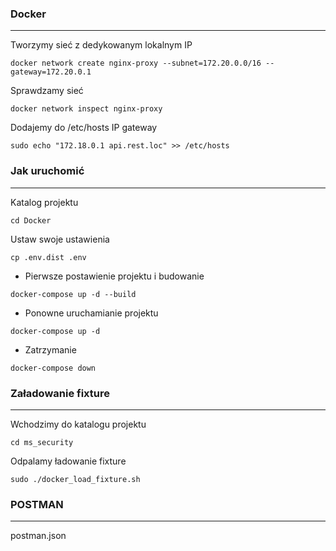 
### Docker

--------------------------------------------------------------------------------

Tworzymy sieć z dedykowanym lokalnym IP
``` 
docker network create nginx-proxy --subnet=172.20.0.0/16 --gateway=172.20.0.1
```

Sprawdzamy sieć
``` 
docker network inspect nginx-proxy
```

Dodajemy do /etc/hosts IP gateway 
``` 
sudo echo "172.18.0.1 api.rest.loc" >> /etc/hosts
```

### Jak uruchomić

--------------------------------------------------------------------------------

Katalog projektu 
```
cd Docker
```

Ustaw swoje ustawienia
```
cp .env.dist .env 
```

* Pierwsze postawienie projektu i budowanie
```
docker-compose up -d --build
```

* Ponowne uruchamianie projektu
```
docker-compose up -d
```

* Zatrzymanie
```
docker-compose down
```

### Załadowanie fixture

--------------------------------------------------------------------------------

Wchodzimy do katalogu projektu
```
cd ms_security
```

Odpalamy ładowanie fixture
```
sudo ./docker_load_fixture.sh
```

### POSTMAN

--------------------------------------------------------------------------------

postman.json